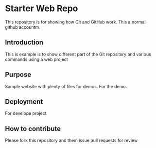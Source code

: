 # Starter Web Repo

This repository is for showing how Git and GitHub work. This a normal github accountm.


## Introduction
This is example is to show different part of the Git repository and various commands using a web project

## Purpose

Sample website with plenty of files for demos. For the demo.

## Deployment
For developa project

## How to contribute
Please fork this repository and them issue pull requests for review

